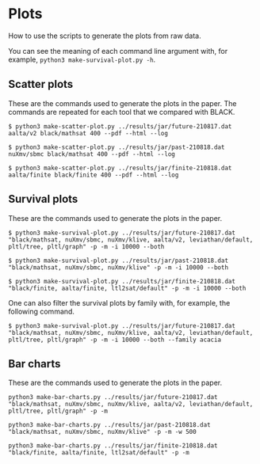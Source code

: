 # Plots

How to use the scripts to generate the plots from raw data.

You can see the meaning of each command line argument with, for example, `python3 make-survival-plot.py -h`.

## Scatter plots

These are the commands used to generate the plots in the paper. The commands are repeated for each tool that we compared with BLACK.

`$ python3 make-scatter-plot.py ../results/jar/future-210817.dat aalta/v2 black/mathsat 400 --pdf --html --log`

`$ python3 make-scatter-plot.py ../results/jar/past-210818.dat nuXmv/sbmc black/mathsat 400 --pdf --html --log`

`$ python3 make-scatter-plot.py ../results/jar/finite-210818.dat aalta/finite black/finite 400 --pdf --html --log`

## Survival plots

These are the commands used to generate the plots in the paper.

`$ python3 make-survival-plot.py ../results/jar/future-210817.dat "black/mathsat, nuXmv/sbmc, nuXmv/klive, aalta/v2, leviathan/default, pltl/tree, pltl/graph" -p -m -i 10000 --both`

`$ python3 make-survival-plot.py ../results/jar/past-210818.dat "black/mathsat, nuXmv/sbmc, nuXmv/klive" -p -m -i 10000 --both`

`$ python3 make-survival-plot.py ../results/jar/finite-210818.dat "black/finite, aalta/finite, ltl2sat/default" -p -m -i 10000 --both`

One can also filter the survival plots by family with, for example, the following command.

`$ python3 make-survival-plot.py ../results/jar/future-210817.dat "black/mathsat, nuXmv/sbmc, nuXmv/klive, aalta/v2, leviathan/default, pltl/tree, pltl/graph" -p -m -i 10000 --both --family acacia`

## Bar charts

These are the commands used to generate the plots in the paper.

`python3 make-bar-charts.py ../results/jar/future-210817.dat "black/mathsat, nuXmv/sbmc, nuXmv/klive, aalta/v2, leviathan/default, pltl/tree, pltl/graph" -p -m`

`python3 make-bar-charts.py ../results/jar/past-210818.dat "black/mathsat, nuXmv/sbmc, nuXmv/klive" -p -m -w 500`

`python3 make-bar-charts.py ../results/jar/finite-210818.dat "black/finite, aalta/finite, ltl2sat/default" -p -m`
